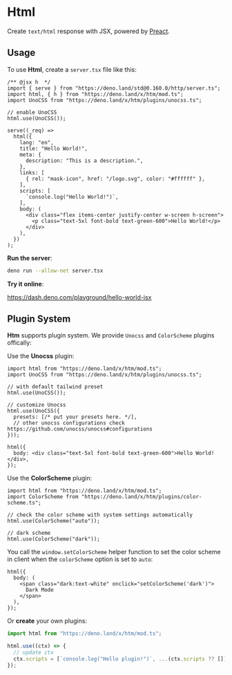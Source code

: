 # Html

Create `text/html` response with JSX, powered by
[Preact](https://preactjs.org).

## Usage

To use **Html**, create a `server.tsx` file like this:

```tsx
/** @jsx h  */
import { serve } from "https://deno.land/std@0.160.0/http/server.ts";
import html, { h } from "https://deno.land/x/htm/mod.ts";
import UnoCSS from "https://deno.land/x/htm/plugins/unocss.ts";

// enable UnoCSS
html.use(UnoCSS());

serve((_req) =>
  html({
    lang: "en",
    title: "Hello World!",
    meta: {
      description: "This is a description.",
    },
    links: [
      { rel: "mask-icon", href: "/logo.svg", color: "#ffffff" },
    ],
    scripts: [
      `console.log("Hello World!")`,
    ],
    body: (
      <div class="flex items-center justify-center w-screen h-screen">
        <p class="text-5xl font-bold text-green-600">Hello World!</p>
      </div>
    ),
  })
);
```

**Run the server**:

```bash
deno run --allow-net server.tsx
```

**Try it online**:

https://dash.deno.com/playground/hello-world-jsx

## Plugin System

**Htm** supports plugin system. We provide `Unocss` and `ColorScheme` plugins
offically:

Use the **Unocss** plugin:

```tsx
import html from "https://deno.land/x/htm/mod.ts";
import UnoCSS from "https://deno.land/x/htm/plugins/unocss.ts";

// with default tailwind preset
html.use(UnoCSS());

// customize Unocss
html.use(UnoCSS({
  presets: [/* put your presets here. */],
  // other unocss configurations check https://github.com/unocss/unocss#configurations
}));

html({
  body: <div class="text-5xl font-bold text-green-600">Hello World!</div>,
});
```

Use the **ColorScheme** plugin:

```tsx
import html from "https://deno.land/x/htm/mod.ts";
import ColorScheme from "https://deno.land/x/htm/plugins/color-scheme.ts";

// check the color scheme with system settings automatically
html.use(ColorScheme("auto"));

// dark scheme
html.use(ColorScheme("dark"));
```

You call the `window.setColorScheme` helper function to set the color scheme in
client when the `colorScheme` option is set to `auto`:

```tsx
html({
  body: (
    <span class="dark:text-white" onclick="setColorScheme('dark')">
      Dark Mode
    </span>
  ),
});
```

Or **create** your own plugins:

```ts
import html from "https://deno.land/x/htm/mod.ts";

html.use((ctx) => {
  // update ctx
  ctx.scripts = [`console.log("Hello plugin!")`, ...(ctx.scripts ?? [])];
});
```
